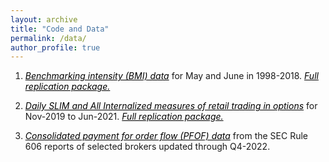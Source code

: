 ```yaml
---
layout: archive
title: "Code and Data"
permalink: /data/
author_profile: true
---
```


1. *<a href="https://www.dropbox.com/s/mm2tluoobudfjz8/BMI_june.dta?dl=0" style="color: black; text-decoration: underline;">Benchmarking intensity (BMI) data</a>* for May and June in 1998-2018. *<a href="https://www.dropbox.com/s/aqydp50w8i18pax/Replication_package.zip?dl=0" style="color: black; text-decoration: underline;">Full replication package.</a>*

2. *<a href="https://www.dropbox.com/s/t6tcwie50mag17v/Retail_trading_in_options.dta?dl=0" style="color: black; text-decoration: underline;">Daily SLIM and All Internalized measures of retail trading in options</a>* for Nov-2019 to Jun-2021. *<a href="https://tinyurl.com/reppackage" style="color: black; text-decoration: underline;">Full replication package.</a>* 

3. *<a href="https://www.dropbox.com/s/rdr60cbruf1ohi3/PFOF_reports_Q422.xlsx?dl=0" style="color: black; text-decoration: underline;">Consolidated payment for order flow (PFOF) data</a>* from the SEC Rule 606 reports of selected brokers updated through Q4-2022.

<!-- measure, please contact me directly via [email](mailto:tsikorskaya@london.edu). -->
